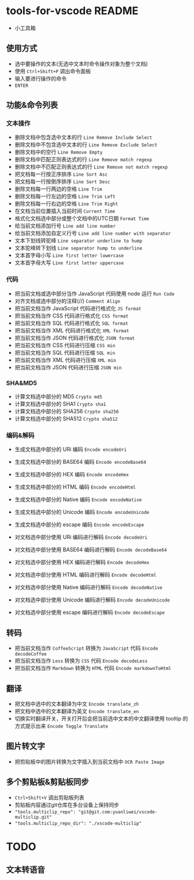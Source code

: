 # tools-for-vscode README

- 小工具箱

## 使用方式
- 选中要操作的文本(无选中文本时命令操作对象为整个文档)
- 使用 `Ctrl+Shift+P` 调出命令面板
- 输入要进行操作的命令
- `ENTER`

## 功能&命令列表

### 文本操作
- 删除文档中包含选中文本的行 `Line Remove Include Select`
- 删除文档中不包含选中文本的行 `Line Remove Exclude Select`
- 删除文档中的空行 `Line Remove Empty`
- 删除文档中匹配正则表达式的行 `Line Remove match regexp`
- 删除文档中不匹配正则表达式的行 `Line Remove not match regexp`
- 把文档每一行按正序排序 `Line Sort Asc`
- 把文档每一行按倒序排序 `Line Sort Desc`
- 删除文档每一行两边的空格 `Line Trim`
- 删除文档每一行左边的空格 `Line Trim Left`
- 删除文档每一行右边的空格 `Line Trim Right`
- 在文档当前位置插入当前时间 `Current Time`
- 格式化文档选中部分或整个文档中的UTC日期 `Format Time`
- 给当前文档添加行号 `Line add line number`
- 给当前文档添加自定义行号 `Line add line number with separator`
- 文本下划线转驼峰 `Line separator underline to hump`
- 文本驼峰转下划线 `Line separator hump to underline`
- 文本首字母小写 `Line first letter lowercase`
- 文本首字母大写 `Line first letter uppercase`
### 代码
- 把当前文档或选中部分当作 JavaScript 代码使用 node 运行 `Run Code`
- 对齐文档或选中部分的注释(//) `Comment Align`
- 把当前文档当作 JavaScript 代码进行格式化 `JS format`
- 把当前文档当作 CSS 代码进行格式化 `CSS format`
- 把当前文档当作 SQL 代码进行格式化 `SQL format`
- 把当前文档当作 XML 代码进行格式化 `XML format`
- 把当前文档当作 JSON 代码进行格式化 `JSON format`
- 把当前文档当作 CSS 代码进行压缩 `CSS min`
- 把当前文档当作 SQL 代码进行压缩 `SQL min`
- 把当前文档当作 XML 代码进行压缩 `XML min`
- 把当前文档当作 JSON 代码进行压缩 `JSON min`
### SHA&MD5
- 计算文档选中部分的 MD5 `Crypto md5`
- 计算文档选中部分的 SHA1 `Crypto sha1`
- 计算文档选中部分的 SHA256 `Crypto sha256`
- 计算文档选中部分的 SHA512 `Crypto sha512`
### 编码&解码
- 生成文档选中部分的 URi 编码 `Encode encodeUri`
- 生成文档选中部分的 BASE64 编码 `Encode encodeBase64`
- 生成文档选中部分的 HEX 编码 `Encode encodeHex`
- 生成文档选中部分的 HTML 编码 `Encode encodeHtml`
- 生成文档选中部分的 Native 编码 `Encode encodeNative`
- 生成文档选中部分的 Unicode 编码 `Encode encodeUnicode`
- 生成文档选中部分的 escape 编码 `Encode encodeEscape`

- 对文档选中部分使用 URi 编码进行解码 `Encode decodeUri`
- 对文档选中部分使用 BASE64 编码进行解码 `Encode decodeBase64`
- 对文档选中部分使用 HEX 编码进行解码 `Encode decodeHex`
- 对文档选中部分使用 HTML 编码进行解码 `Encode decodeHtml`
- 对文档选中部分使用 Native 编码进行解码 `Encode decodeNative`
- 对文档选中部分使用 Unicode 编码进行解码 `Encode decodeUnicode`
- 对文档选中部分使用 escape 编码进行解码 `Encode decodeEscape`
## 转码
- 把当前文档当作 `CoffeeScript` 转换为 `JavaScript` 代码 `Encode decodeCoffee`
- 把当前文档当作 `Less` 转换为 `CSS` 代码 `Encode decodeLess`
- 把当前文档当作 `Markdown` 转换为 `HTML` 代码 `Encode markdownToHtml`
## 翻译
- 把文档中选中的文本翻译为中文 `Encode translate_zh`
- 把文档中选中的文本翻译为英文 `Encode translate_en`
- 切换实时翻译开关，开关打开后会把当前选中文本的中文翻译使用 tooltip 的方式提示出来 `Encode Toggle Translate`
## 图片转文字
- 把剪贴板中的图片转换为文字插入到当前文档中 `OCR Paste Image`

## 多个剪贴板&剪贴板同步
- `Ctrl+Shift+V` 调出剪贴板列表
- 剪贴板内容通过git仓库在多台设备上保持同步
- `"tools.multiclip_repo": "git@git.com:yuanliwei/vscode-multiclip.git"`
- `"tools.multiclip_repo_dir": "./vscode-multiclip"`

# TODO
## 文本转语音
